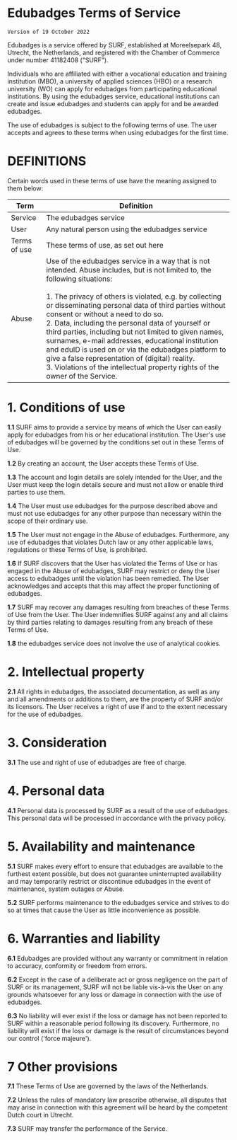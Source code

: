# Edubadges Terms of Service
`Version of 19 October 2022`

Edubadges is a service offered by SURF, established at Moreelsepark 48, Utrecht, the Netherlands, and registered with the Chamber of Commerce under number 41182408 ("SURF").

Individuals who are affiliated with either a vocational education and training institution (MBO), a university of applied sciences (HBO) or a research university (WO) can apply for edubadges from participating educational institutions. By using the edubadges service, educational institutions can create and issue edubadges and students can apply for and be awarded edubadges.

The use of edubadges is subject to the following terms of use. The user accepts and agrees to these terms when using edubadges for the first time.

# DEFINITIONS
Certain words used in these terms of use have the meaning assigned to them below:

| Term | Definition |
| ---- | ---------- |
| Service | The edubadges service |
| User | Any natural person using the edubadges service |
| Terms of use | These terms of use, as set out here |
| Abuse	| Use of the edubadges service in a way that is not intended. Abuse includes, but is not limited to, the following situations:<br><br>1. The privacy of others is violated, e.g. by collecting or disseminating personal data of third parties without consent or without a need to do so.<br>2. Data, including the personal data of yourself or third parties, including but not limited to given names, surnames, e-mail addresses, educational institution and eduID is used on or via the edubadges platform to give a false representation of (digital) reality.<br>3. Violations of the intellectual property rights of the owner of the Service. |

# 1. Conditions of use
**1.1** SURF aims to provide a service by means of which the User can easily apply for edubadges from his or her educational institution. The User's use of edubadges will be governed by the conditions set out in these Terms of Use.

**1.2** By creating an account, the User accepts these Terms of Use.

**1.3** The account and login details are solely intended for the User, and the User must keep the login details secure and must not allow or enable third parties to use them.

**1.4** The User must use edubadges for the purpose described above and must not use edubadges for any other purpose than necessary within the scope of their ordinary use.

**1.5** The User must not engage in the Abuse of edubadges. Furthermore, any use of edubadges that violates Dutch law or any other applicable laws, regulations or these Terms of Use, is prohibited.

**1.6** If SURF discovers that the User has violated the Terms of Use or has engaged in the Abuse of edubadges, SURF may restrict or deny the User access to edubadges until the violation has been remedied. The User acknowledges and accepts that this may affect the proper functioning of edubadges.

**1.7** SURF may recover any damages resulting from breaches of these Terms of Use from the User. The User indemnifies SURF against any and all claims by third parties relating to damages resulting from any breach of these Terms of Use.

**1.8** the edubadges service does not involve the use of analytical cookies.

# 2. Intellectual property
**2.1** All rights in edubadges, the associated documentation, as well as any and all amendments or additions to them, are the property of SURF and/or its licensors. The User receives a right of use if and to the extent necessary for the use of edubadges.

# 3. Consideration
**3.1** The use and right of use of edubadges are free of charge.

# 4. Personal data
**4.1** Personal data is processed by SURF as a result of the use of edubadges. This personal data will be processed in accordance with the privacy policy.

# 5. Availability and maintenance
**5.1** SURF makes every effort to ensure that edubadges are available to the furthest extent possible, but does not guarantee uninterrupted availability and may temporarily restrict or discontinue edubadges in the event of maintenance, system outages or Abuse.

**5.2** SURF performs maintenance to the edubadges service and strives to do so at times that cause the User as little inconvenience as possible.

# 6. Warranties and liability
**6.1** Edubadges are provided without any warranty or commitment in relation to accuracy, conformity or freedom from errors.

**6.2** Except in the case of a deliberate act or gross negligence on the part of SURF or its management, SURF will not be liable vis-à-vis the User on any grounds whatsoever for any loss or damage in connection with the use of edubadges.

**6.3** No liability will ever exist if the loss or damage has not been reported to SURF within a reasonable period following its discovery. Furthermore, no liability will exist if the loss or damage is the result of circumstances beyond our control ('force majeure').

# 7 Other provisions
**7.1** These Terms of Use are governed by the laws of the Netherlands.

**7.2** Unless the rules of mandatory law prescribe otherwise, all disputes that may arise in connection with this agreement will be heard by the competent Dutch court in Utrecht.

**7.3** SURF may transfer the performance of the Service.
